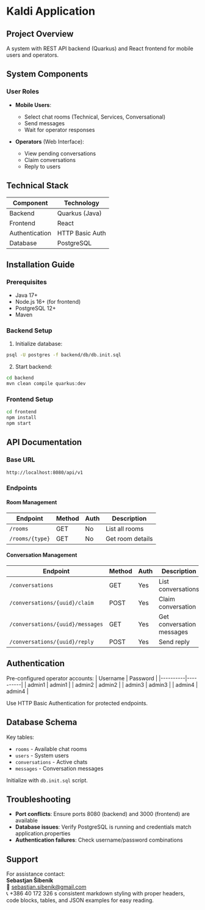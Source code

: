 # Kaldi Application

## Project Overview
A system with REST API backend (Quarkus) and React frontend for mobile users and operators.

## System Components
### User Roles
- **Mobile Users**:
  - Select chat rooms (Technical, Services, Conversational)
  - Send messages
  - Wait for operator responses

- **Operators** (Web Interface):
  - View pending conversations
  - Claim conversations
  - Reply to users

## Technical Stack
| Component       | Technology       |
|----------------|-----------------|
| Backend        | Quarkus (Java)  |
| Frontend       | React           |
| Authentication | HTTP Basic Auth |
| Database       | PostgreSQL      |

## Installation Guide

### Prerequisites
- Java 17+
- Node.js 16+ (for frontend)
- PostgreSQL 12+
- Maven

### Backend Setup
1. Initialize database:
```bash
psql -U postgres -f backend/db/db.init.sql
```

2. Start backend:
```bash
cd backend
mvn clean compile quarkus:dev
```

### Frontend Setup
```bash
cd frontend
npm install
npm start
```

## API Documentation

### Base URL
`http://localhost:8080/api/v1`

### Endpoints

#### Room Management
| Endpoint | Method | Auth | Description |
|----------|--------|------|-------------|
| `/rooms` | GET | No | List all rooms |
| `/rooms/{type}` | GET | No | Get room details |

#### Conversation Management
| Endpoint | Method | Auth | Description |
|----------|--------|------|-------------|
| `/conversations` | GET | Yes | List conversations |
| `/conversations/{uuid}/claim` | POST | Yes | Claim conversation |
| `/conversations/{uuid}/messages` | GET | Yes | Get conversation messages |
| `/conversations/{uuid}/reply` | POST | Yes | Send reply |

## Authentication
Pre-configured operator accounts:
| Username | Password |
|----------|----------|
| admin1   | admin1   |
| admin2   | admin2   |
| admin3   | admin3   |
| admin4   | admin4   |

Use HTTP Basic Authentication for protected endpoints.

## Database Schema
Key tables:
- `rooms` - Available chat rooms
- `users` - System users
- `conversations` - Active chats
- `messages` - Conversation messages

Initialize with `db.init.sql` script.

## Troubleshooting
- **Port conflicts**: Ensure ports 8080 (backend) and 3000 (frontend) are available
- **Database issues**: Verify PostgreSQL is running and credentials match application.properties
- **Authentication failures**: Check username/password combinations

## Support
For assistance contact:  
**Sebastjan Šibenik**  
📧 sebastjan.sibenik@gmail.com  
📞 +386 40 172 326
s consistent markdown styling with proper headers, code blocks, tables, and JSON examples for easy reading.